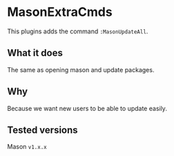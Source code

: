 # MasonExtraCmds
This plugins adds the command `:MasonUpdateAll`.

## What it does
The same as opening mason and update packages.

## Why
Because we want new users to be able to update easily.

## Tested versions
Mason `v1.x.x`

